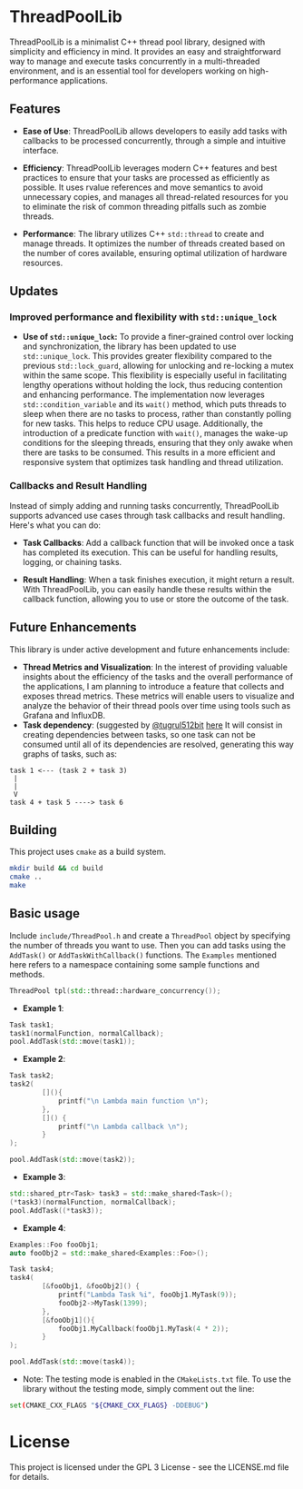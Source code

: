 # ThreadPoolLib

ThreadPoolLib is a minimalist C++ thread pool library, designed with simplicity and efficiency in mind. It provides an easy and straightforward way to manage and execute tasks concurrently in a multi-threaded environment, and is an essential tool for developers working on high-performance applications.

## Features

* **Ease of Use**: ThreadPoolLib allows developers to easily add tasks with callbacks to be processed concurrently, through a simple and intuitive interface.

* **Efficiency**: ThreadPoolLib leverages modern C++ features and best practices to ensure that your tasks are processed as efficiently as possible. It uses rvalue references and move semantics to avoid unnecessary copies, and manages all thread-related resources for you to eliminate the risk of common threading pitfalls such as zombie threads.

* **Performance**: The library utilizes C++ `std::thread` to create and manage threads. It optimizes the number of threads created based on the number of cores available, ensuring optimal utilization of hardware resources.

## Updates

### Improved performance and flexibility with `std::unique_lock`
* **Use of `std::unique_lock`:** To provide a finer-grained control over locking and synchronization, the library has been updated to use `std::unique_lock`. This provides greater flexibility compared to the previous `std::lock_guard`, allowing for unlocking and re-locking a mutex within the same scope. This flexibility is especially useful in facilitating lengthy operations without holding the lock, thus reducing contention and enhancing performance. The implementation now leverages `std::condition_variable` and its `wait()` method, which puts threads to sleep when there are no tasks to process, rather than constantly polling for new tasks. This helps to reduce CPU usage. Additionally, the introduction of a predicate function with `wait()`, manages the wake-up conditions for the sleeping threads, ensuring that they only awake when there are tasks to be consumed. This results in a more efficient and responsive system that optimizes task handling and thread utilization.

### Callbacks and Result Handling

Instead of simply adding and running tasks concurrently, ThreadPoolLib supports advanced use cases through task callbacks and result handling. Here's what you can do:

- **Task Callbacks**: Add a callback function that will be invoked once a task has completed its execution. This can be useful for handling results, logging, or chaining tasks.

- **Result Handling**: When a task finishes execution, it might return a result. With ThreadPoolLib, you can easily handle these results within the callback function, allowing you to use or store the outcome of the task.

## Future Enhancements

This library is under active development and future enhancements include:

* **Thread Metrics and Visualization**: In the interest of providing valuable insights about the efficiency of the tasks and the overall performance of the applications, I am planning to introduce a feature that collects and exposes thread metrics. These metrics will enable users to visualize and analyze the behavior of their thread pools over time using tools such as Grafana and InfluxDB.
* **Task dependency**: (suggested by [@tugrul512bit](https://github.com/tugrul512bit) [here](https://github.com/geru-scotland/ThreadPoolLib/issues/4) It will consist in creating dependencies between tasks, so one task can not be consumed until all of its dependencies are resolved, generating this way graphs of tasks, such as:

```
task 1 <--- (task 2 + task 3)
 |
 |
 V 
task 4 + task 5 ----> task 6
```

## Building

This project uses `cmake` as a build system.

```bash
mkdir build && cd build
cmake ..
make
```

## Basic usage
Include `include/ThreadPool.h` and create a `ThreadPool` object by specifying the number of threads you want to use. Then you can add tasks using the `AddTask()` or `AddTaskWithCallback()` functions. The `Examples` mentioned here refers to a namespace containing some sample functions and methods.

```cpp
ThreadPool tpl(std::thread::hardware_concurrency());
```

- **Example 1**:

```cpp
Task task1;
task1(normalFunction, normalCallback);
pool.AddTask(std::move(task1));
```

- **Example 2**:
```cpp
Task task2;
task2(
        [](){
            printf("\n Lambda main function \n");
        },
        []() {
            printf("\n Lambda callback \n");
        }
);

pool.AddTask(std::move(task2));

```

- **Example 3**:
```cpp
std::shared_ptr<Task> task3 = std::make_shared<Task>();
(*task3)(normalFunction, normalCallback);
pool.AddTask((*task3));

```

- **Example 4**:
```cpp
Examples::Foo fooObj1;
auto fooObj2 = std::make_shared<Examples::Foo>();

Task task4;
task4(
        [&fooObj1, &fooObj2]() {
            printf("Lambda Task %i", fooObj1.MyTask(9));
            fooObj2->MyTask(1399);
        },
        [&fooObj1](){
            fooObj1.MyCallback(fooObj1.MyTask(4 * 2));
        }
);

pool.AddTask(std::move(task4));

```

* Note: The testing mode is enabled in the `CMakeLists.txt` file. To use the library without the testing mode, simply comment out the line: 
```bash
set(CMAKE_CXX_FLAGS "${CMAKE_CXX_FLAGS} -DDEBUG")
```


# License

This project is licensed under the GPL 3 License - see the LICENSE.md file for details.